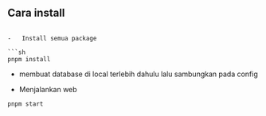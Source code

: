 ## Cara install

```

-   Install semua package

```sh
pnpm install
```

- membuat database di local terlebih dahulu lalu sambungkan pada config

- Menjalankan web
```sh
pnpm start
```
